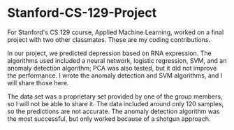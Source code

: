 # Stanford-CS-129-Project

For Stanford's CS 129 course, Applied Machine Learning, worked on a final project with two other classmates. These are my coding contributions.

In our project, we predicted depression based on RNA expression. The algorithms used included a neural network, logistic regression, SVM, and an anomaly detection algorithm; PCA was also tested, but it did not improve the performance. I wrote the anomaly detection and SVM algorithms, and I will share those here.

The data set was a proprietary set provided by one of the group members, so I will not be able to share it. The data included around only 120 samples, so the predictions are not accurate. The anomaly detection algorithm was the most successful, but only worked because of a shotgun approach.
